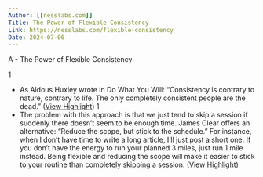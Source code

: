 ```yaml
---
Author: [[nesslabs.com]]
Title: The Power of Flexible Consistency
Link: https://nesslabs.com/flexible-consistency
Date: 2024-07-06
---
```

A - The Power of Flexible Consistency

1
- As Aldous Huxley wrote in Do What You Will: “Consistency is contrary to nature, contrary to life. The only completely consistent people are the dead.” ([View Highlight](https://instapaper.com/read/1348602740/19683943))
1
- The problem with this approach is that we just tend to skip a session if suddenly there doesn’t seem to be enough time. James Clear offers an alternative: “Reduce the scope, but stick to the schedule.” For instance, when I don’t have time to write a long article, I’ll just post a short one. If you don’t have the energy to run your planned 3 miles, just run 1 mile instead. Being flexible and reducing the scope will make it easier to stick to your routine than completely skipping a session. ([View Highlight](https://instapaper.com/read/1348602740/19683948))
